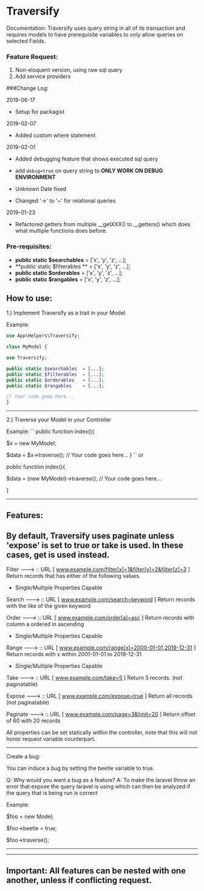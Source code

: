 # Traversify

Documentation:
Traversify uses query string in all of its transaction and requires
models to have prerequisite variables to only allow queries on 
selected Fields.

### Feature Request:
1. Non-eloquent version, using raw sql query
2. Add service providers


###Change Log:

2019-06-17

- Setup for packagist

2019-02-07

-    Added custom where statement

2019-02-01

-    Added debugging feature that shows executed sql query
- add `debug=true` on query string to **ONLY WORK ON DEBUG ENVIRONMENT**

- Unknown Date fixed
-    Changed '->' to '~' for relational queries

2019-01-23

-    Refactored getters from multiple __getXXX() to __getters() which does what multiple functions does before.



### Pre-requisites:

* **public static $searchables** = ['x', 'y', 'z', ...];
* **public static $filterables ** = ['x', 'y', 'z', ...];
* **public static $orderables** = ['x', 'y', 'z', ...];
* **public static $rangables** = ['x', 'y', 'z', ...];

How to use:
-------------------------------------------------------------------------
1.) Implement Traversify as a trait in your Model.

Example:
```php
use App\Helpers\Traversify;

class MyModel {

use Traversify;

public static $searchables  = [...];
public static $filterables  = [...];
public static $orderables   = [...];
public static $rangables    = [...];

// Your code goes here...
}
```

-------------------------------------------------------------------------
2.) Traverse your Model in your Controller

Example:
``
public function index(){

$x = new MyModel;

$data = $x->traverse();
// Your code goes here...
}
``
or

public function index(){

$data = (new MyModel)->traverse();
// Your code goes here... 

}

-------------------------------------------------------------------------
Features:
--------------------------------------------------------------------------
By default, Traversify uses paginate unless 'expose' is set to true
or take is used. In these cases, get is used instead.
--------------------------------------------------------------------------


Filter ---> :: URL [ www.example.com/filter[x]=1&filter[y]=2&filter[z]=3 ]
Return records that has either of the following values.
+ Single/Multiple Properties Capable

Search ---> :: URL [ www.example.com/search=keyword ]
Return records with the like of the given keyword

Order ---> :: URL [ www.example.com/order[a]=asc ]
Return records with column a ordered in ascending
+ Single/Multiple Properties Capable 

Range ---> :: URL [ www.example.com/range[x]=2000-01-01,2019-12-31 ]
Return records with x within 2001-01-01 to 2019-12-31
+ Single/Multiple Properties Capable 

Take ---> :: URL [ www.example.com/take=5 ]
Return 5 records. (not paginatable)

Expose ---> :: URL [ www.example.com/expose=true ]
Return all records (not paginatable)

Paginate ---> :: URL [ www.example.com/page=3&limit=20 ]
Return offset of 60 with 20 records

All properties can be set statically within the controller, note that this will not
honor request variable counterpart.

-------------------------------------------------------------
Create a bug:

You can induce a bug by setting the beetle variable to true.

Q: Why would you want a bug as a feature?
A: To make the laravel throw an error that expose the query laravel is using
which can then be analyzed if the query that is being run is correct

Example:

$foo = new Model;

$foo->beetle = true;

$foo->traverse();

-------------------------------------------------------------

---------------------------------------------------------------------------------------
Important: All features can be nested with one another, unless if conflicting request.
---------------------------------------------------------------------------------------

